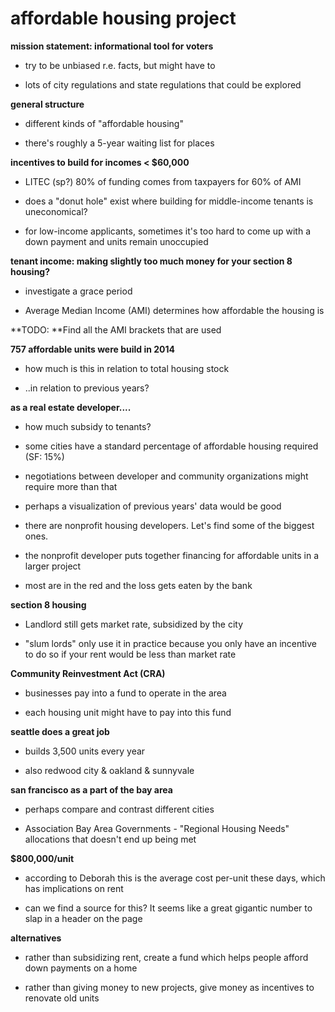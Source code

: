 # affordable housing project

**mission statement: informational tool for voters**

- try to be unbiased r.e. facts, but might have to 

- lots of city regulations and state regulations that could be explored

**general structure**

- different kinds of "affordable housing"

- there's roughly a 5-year waiting list for places

**incentives to build for incomes \< $60,000**

- LITEC (sp?) 80% of funding comes from taxpayers for 60% of AMI

- does a "donut hole" exist where building for middle-income tenants is uneconomical?

- for low-income applicants, sometimes it's too hard to come up with a down payment and units remain unoccupied

**tenant income: making slightly too much money for your section 8 housing?**

- investigate a grace period

- Average Median Income (AMI) determines how affordable the housing is

 **TODO: **Find all the AMI brackets that are used

**757 affordable units were build in 2014**

- how much is this in relation to total housing stock

- ..in relation to previous years?

**as a real estate developer....**

- how much subsidy to tenants?

- some cities have a standard percentage of affordable housing required (SF: 15%)

 - negotiations between developer and community organizations might require more than that

 - perhaps a visualization of previous years' data would be good

- there are nonprofit housing developers. Let's find some of the biggest ones.

 - the nonprofit developer puts together financing for affordable units in a larger project

 - most are in the red and the loss gets eaten by the bank

**section 8 housing**

- Landlord still gets market rate, subsidized by the city

- "slum lords" only use it in practice because you only have an incentive to do so if your rent would be less than market rate

**Community Reinvestment Act (CRA)**

- businesses pay into a fund to operate in the area

- each housing unit might have to pay into this fund

**seattle does a great job**

- builds 3,500 units every year

- also redwood city & oakland & sunnyvale

**san francisco as a part of the bay area**

- perhaps compare and contrast different cities

- Association Bay Area Governments - "Regional Housing Needs" allocations that doesn't end up being met

**$800,000/unit**

- according to Deborah this is the average cost per-unit these days, which has implications on rent

- can we find a source for this? It seems like a great gigantic number to slap in a header on the page

**alternatives**

- rather than subsidizing rent, create a fund which helps people afford down payments on a home

- rather than giving money to new projects, give money as incentives to renovate old units



